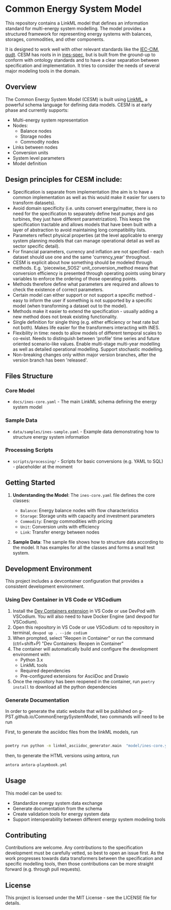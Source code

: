 # Common Energy System Model

This repository contains a LinkML model that defines an information standard for multi-energy system modelling. The model provides a structured framework for representing energy systems with balances, storages, commodities, and other components.

It is designed to work well with other relevant standards like the [IEC-CIM](https://www.entsoe.eu/digital/common-information-model/), [qudt](https://qudt.org/). CESM has roots in in [ines-spec](https://github.com/ines-tools/ines-spec), but is built from the ground-up to conform with ontology standards and to have a clear separation between specification and implementation. It tries to consider the needs of several major modeling tools in the domain.

## Overview

The Common Energy System Model (CESM) is built using [LinkML](https://linkml.io/), a powerful schema language for defining data models. CESM is at early phase and currently supports:

- Multi-energy system representation
- Nodes:
  - Balance nodes
  - Storage nodes
  - Commodity nodes
- Links between nodes
- Conversion units
- System level parameters
- Model definition

## Design principles for CESM include:

- Specification is separate from implementation (the aim is to have a common implementation as well as this would make it easier for users to transform datasets).
- Avoid domain specificity (i.e. units convert energy/matter, there is no need for the specification to separately define heat pumps and gas turbines, they just have different parametrization). This keeps the specification tractable and allows models that have been built with a layer of abstraction to avoid maintaining long compatibility lists.
- Parameters reflect physical properties (at the level applicable to energy system planning models that can manage operational detail as well as sector specific detail).
- For financial parameters, currency and inflation are not specified - each dataset should use one and the same 'currency_year' throughout.
- CESM is explicit about how something should be modeled through methods. E.g. 'piecewise_SOS2' unit_conversion_method means that conversion efficiency is presented through operating points using binary variables to enforce the ordering of those operating points.
- Methods therefore define what parameters are required and allows to check the existence of correct parameters.
- Certain model can either support or not support a specific method - easy to inform the user if something is not supported by a specific model (when transforming a dataset out to the model).
- Methods make it easier to extend the specification - usually adding a new method does not break existing functionality.
- Single definition for single thing (e.g. either efficiency or heat rate but not both). Makes life easier for the transformers interacting with INES.
- Flexibility in time: needs to allow models of different temporal scales to co-exist. Needs to distinguish between 'profile' time series and future oriented scenario-like values. Enable multi-stage multi-year modelling as well as detailed operational modelling. Support stochastic modelling.
- Non-breaking changes only within major version branches, after the version branch has been 'released'.

## Files Structure

### Core Model
- `docs/ines-core.yaml` - The main LinkML schema defining the energy system model

### Sample Data
- `data/samples/ines-sample.yaml` - Example data demonstrating how to structure energy system information

### Processing Scripts
- `scripts/processing/` - Scripts for basic conversions (e.g. YAML to SQL) - placeholder at the moment

## Getting Started

1. **Understanding the Model**: The `ines-core.yaml` file defines the core classes:
   - `Balance`: Energy balance nodes with flow characteristics
   - `Storage`: Storage units with capacity and investment parameters
   - `Commodity`: Energy commodities with pricing
   - `Unit`: Conversion units with efficiency
   - `Link`: Transfer energy between nodes

2. **Sample Data**: The sample file shows how to structure data according to the model. It has examples for all the classes and forms a small test system.

## Development Environment

This project includes a devcontainer configuration that provides a consistent development environment.

### Using Dev Container in VS Code or VSCodium

1. Install the [Dev Containers extension](https://marketplace.visualstudio.com/items?itemName=ms-vscode-remote.remote-containers) in VS Code or use DevPod with VSCodium. You will also need to have Docker Engine (and devpod for VSCodium).
2. Open this repository in VS Code or use VSCodium: cd to repository in terminal, `devpod up . --ide codium`
3. When prompted, select "Reopen in Container" or run the command (ctrl+shift+P) "Dev Containers: Reopen in Container"
4. The container will automatically build and configure the development environment with:
   - Python 3.x
   - LinkML tools
   - Required dependencies
   - Pre-configured extensions for AsciiDoc and Drawio
5. Once the repository has been reopened in the container, run ```poetry install``` to download all the python dependencies

### Generate Documentation

In order to generate the static website that will be published on g-PST.github.io/CommonEnergySystemModel, two commands will need to be run

First, to generate the asciidoc files from the linkML models, run

```BASH

poetry run python -m linkml_asciidoc_generator.main  "model/ines-core.yaml" "artifacts/documentation/modules/schema" --test

```

then, to generate the HTML versions using antora, run

```BASH
antora antora-playmbook.yml 
```

## Usage

This model can be used to:
- Standardize energy system data exchange
- Generate documentation from the schema
- Create validation tools for energy system data
- Support interoperability between different energy system modeling tools

## Contributing

Contributions are welcome. Any contributions to the specification development must be carefully vetted, so best to open an issue first. As the work progresses towards data transformers between the specification and specific modelling tools, then those contributions can be more straight forward (e.g. through pull requests).

## License

This project is licensed under the MIT License - see the LICENSE file for details.